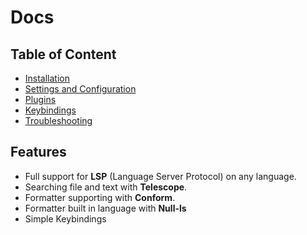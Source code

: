 # Docs

## Table of Content
- [Installation](installation.md)
- [Settings and Configuration](configuration/configuration.md)
- [Plugins](configuration/plugins.md)
- [Keybindings](configuration/keybindings.md)
- [Troubleshooting](troubleshooting.md)

## Features
- Full support for **LSP** (Language Server Protocol) on any language.
- Searching file and text with **Telescope**.
- Formatter supporting with **Conform**.
- Formatter built in language with **Null-ls**
- Simple Keybindings
